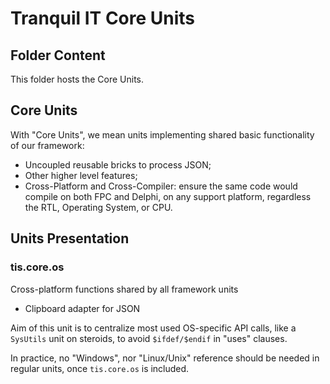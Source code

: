 # Tranquil IT Core Units

## Folder Content

This folder hosts the Core Units.

## Core Units

With "Core Units", we mean units implementing shared basic functionality of our framework:

- Uncoupled reusable bricks to process JSON;
- Other higher level features;
- Cross-Platform and Cross-Compiler: ensure the same code would compile on both FPC and Delphi, on any support platform, regardless the RTL, Operating System, or CPU.

## Units Presentation

### tis.core.os

Cross-platform functions shared by all framework units
- Clipboard adapter for JSON

Aim of this unit is to centralize most used OS-specific API calls, like a `SysUtils` unit on steroids, to avoid `$ifdef/$endif` in "uses" clauses.

In practice, no "Windows", nor "Linux/Unix" reference should be needed in regular units, once `tis.core.os` is included.

